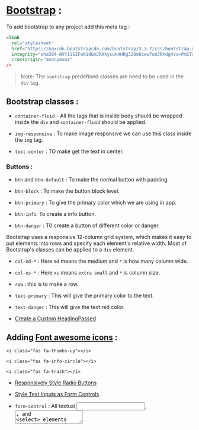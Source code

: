 # [Bootstrap](https://www.freecodecamp.org/learn/front-end-libraries/bootstrap/) :

To add bootstrap to any project add this meta tag :

```html
<link
  rel="stylesheet"
  href="https://maxcdn.bootstrapcdn.com/bootstrap/3.3.7/css/bootstrap.min.css"
  integrity="sha384-BVYiiSIFeK1dGmJRAkycuHAHRg32OmUcww7on3RYdg4Va+PmSTsz/K68vbdEjh4u"
  crossorigin="anonymous"
/>
```

> Note: The `bootstrap` predefined classes are need to be used in the `div` tag.

## Bootstrap classes :

- `container-fluid` - All the tags that is inside body should be wrapped inside the `div` and `container-fluid` should be applied.

* `img-responsive` : To make image responsive we can use this class inside the `img` tag.

* `text-center` : TO make get the text in center.

### Buttons :

- `btn` and `btn-default` : To make the normal button with padding.

* `btn-block` : To make the button block level.

* `btn-primary` : To give the primary color which we are using in app.

* `btn-info`: To create a info button.

* `btn-danger` : T0 create a button of different color or danger.

Bootstrap uses a responsive 12-column grid system, which makes it easy to put elements into rows and specify each element's relative width. Most of Bootstrap's classes can be applied to a `div` element.

- `col-md-*` : Here `md` means the medium and `*` is how many column wide.

- `col-xs-*` : Here `xs` means `extra small` and `*` is column size.

* `row` : this is to make a row.

* `text-primary` : This will give the primary color to the text.

* `text-danger` : This will give the text red color.

* [Create a Custom HeadingPassed](https://www.freecodecamp.org/learn/front-end-libraries/bootstrap/create-a-custom-heading)

## Adding [Font awesome icons](<link rel="stylesheet" href="https://use.fontawesome.com/releases/v5.8.1/css/all.css" integrity="sha384-50oBUHEmvpQ+1lW4y57PTFmhCaXp0ML5d60M1M7uH2+nqUivzIebhndOJK28anvf" crossorigin="anonymous">) :

`<i class="fas fa-thumbs-up"></i>`

`<i class="fas fa-info-circle"></i>`

`<i class="fas fa-trash"></i>`

- [Responsively Style Radio Buttons](https://www.freecodecamp.org/learn/front-end-libraries/bootstrap/responsively-style-radio-buttons)

* [Style Text Inputs as Form Controls](https://www.freecodecamp.org/learn/front-end-libraries/bootstrap/style-text-inputs-as-form-controls)

* `form-control` : All textual <input>, <textarea>, and <select> elements with the class .form-control have a width of 100%.

* [Line up Form Elements Responsively with Bootstrap](https://www.freecodecamp.org/learn/front-end-libraries/bootstrap/line-up-form-elements-responsively-with-bootstrap).

* `well` : Bootstrap has a class called well that can create a visual sense of depth for your columns.

> Note: Not every class needs to have corresponding CSS. Sometimes we create classes just for the purpose of selecting these elements more easily using jQuery.

# [BootStrap 4](https://www.w3schools.com/bootstrap4/default.asp)

## [Bootstrap CSS classes popular](https://www.w3schools.com/bootstrap4/default.asp)

```html
<!-- Latest compiled and minified CSS -->
<link
  rel="stylesheet"
  href="https://maxcdn.bootstrapcdn.com/bootstrap/4.5.2/css/bootstrap.min.css"
/>

<!-- jQuery library -->
<script src="https://ajax.googleapis.com/ajax/libs/jquery/3.5.1/jquery.min.js"></script>

<!-- Popper JS -->
<script src="https://cdnjs.cloudflare.com/ajax/libs/popper.js/1.16.0/umd/popper.min.js"></script>

<!-- Latest compiled JavaScript -->
<script src="https://maxcdn.bootstrapcdn.com/bootstrap/4.5.2/js/bootstrap.min.js"></script>
```

Note: If we just want to use the `CSS` then we don't need `jQuery` and `Popper`.

```
<meta name="viewport" content="width=device-width, initial-scale=1">
```

### Container

`.container` this class adds fixed width container.
`.container-fluid` this class provides full width container.

* To add padding to the top `.pt-3`